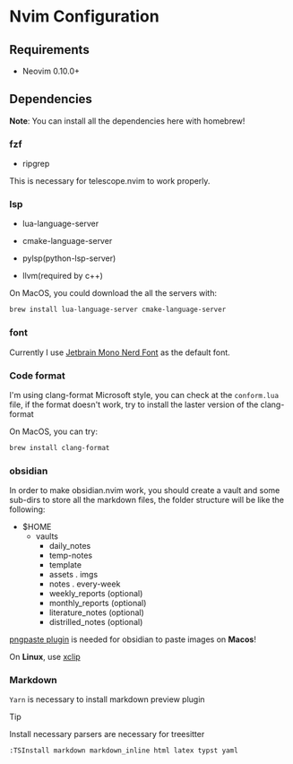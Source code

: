 # Nvim Configuration

## Requirements

- Neovim 0.10.0+

## Dependencies

**Note**: You can install all the dependencies here with homebrew!

### fzf

- ripgrep

This is necessary for telescope.nvim to work properly.

### lsp

- lua-language-server

- cmake-language-server

- pylsp(python-lsp-server)

- llvm(required by c++)

On MacOS, you could download the all the servers with:

```bash
brew install lua-language-server cmake-language-server
```

### font

Currently I use [Jetbrain Mono Nerd Font](https://www.nerdfonts.com/font-downloads) as the default font. 


### Code format

I'm using clang-format Microsoft style, you can check at the `conform.lua` file, if the format doesn't work, try to install the laster version of the clang-format

On MacOS, you can try:

```bash
brew install clang-format
```

### obsidian

In order to make obsidian.nvim work, you should create a vault and some sub-dirs to store all the markdown files, the folder structure will be like the following:

- $HOME
    + vaults
        * daily_notes
        * temp-notes
        * template
        * assets
           . imgs
        * notes
           . every-week
        * weekly_reports (optional)
        * monthly_reports (optional)
        * literature_notes (optional)
        * distrilled_notes (optional)

[pngpaste plugin](https://github.com/jcsalterego/pngpaste) is needed for obsidian to paste images on **Macos**!

On **Linux**, use [xclip](https://github.com/astrand/xclip)

### Markdown

`Yarn` is necessary to install markdown preview plugin

> [!TIP]
>
> Install necessary parsers are necessary for treesitter

```nvim
:TSInstall markdown markdown_inline html latex typst yaml
```

